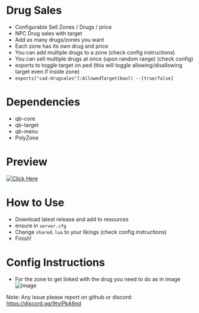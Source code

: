 # Drug Sales

- Configurable Sell Zones / Drugs / price
- NPC Drug sales with target
- Add as many drugs/zones you want
- Each zone has its own drug and price
- You can add multiple drugs to a zone (check config instructions)
- You can sell multiple drugs at once (upon random range) (check config)
- exports to toggle target on ped (this will toggle allowing/disallowing target even if inside zone)
- `exports["cad-drugsales"]:AllowedTarget(bool) --[true/false]`

# Dependencies

- qb-core
- qb-target
- qb-menu
- PolyZone

# Preview

[![Click Here](https://user-images.githubusercontent.com/72443203/169163591-d4956c2d-436d-4a42-8c75-71398fc2c273.png)](https://www.youtube.com/watch?v=0EmvAfaEDzE)

# How to Use

- Download latest release and add to resources
- ensure in `server.cfg`
- Change `shared.lua` to your likings (check config instructions)
- Finish!

# Config Instructions

- For the zone to get linked with the drug you need to do as in image
  ![image](https://user-images.githubusercontent.com/72443203/169639948-e2ae2ab4-0ae1-42fc-901a-868ab935c723.png)

Note: Any issue please report on github or discord: https://discord.gg/9tyjPkA6nd
